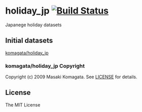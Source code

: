 # holiday_jp [![Build Status](https://travis-ci.org/k1LoW/holiday_jp.svg?branch=master)](https://travis-ci.org/k1LoW/holiday_jp)

Japanege holiday datasets

## Initial datasets

[komagata/holiday_jp](https://github.com/komagata/holiday_jp)

### komagata/holiday_jp Copyright

Copyright (c) 2009 Masaki Komagata. See [LICENSE](https://github.com/komagata/holiday_jp/blob/master/LICENSE) for details.

## License

The MIT License

